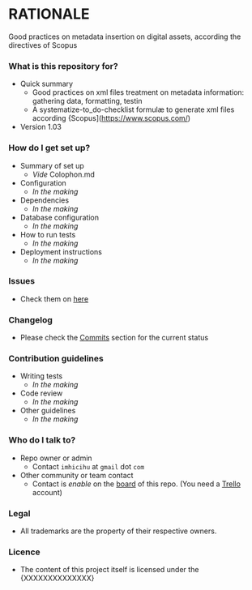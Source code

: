 # RATIONALE #

Good practices on metadata insertion on digital assets, according the directives of Scopus

### What is this repository for? ###

* Quick summary
    - Good practices on xml files treatment on metadata information: gathering data, formatting, testin
	- A systematize-to_do-checklist formulæ to generate xml files according {Scopus](https://www.scopus.com/)
* Version 1.03

### How do I get set up? ###

* Summary of set up
    - _Vide_ Colophon.md
* Configuration
    - _In the making_
* Dependencies
    - _In the making_
* Database configuration
    - _In the making_
* How to run tests
    - _In the making_
* Deployment instructions
    - _In the making_

### Issues ###

* Check them on [here](https://bitbucket.org/imhicihu/scopus-metadata/commits/)

### Changelog ###

* Please check the [Commits](https://bitbucket.org/imhicihu/scopus-metadata/commits/) section for the current status

### Contribution guidelines ###

* Writing tests
    - _In the making_
* Code review
    - _In the making_
* Other guidelines
    - _In the making_

### Who do I talk to? ###

* Repo owner or admin
    - Contact `imhicihu` at `gmail` dot `com`
* Other community or team contact
    - Contact is _enable_ on the [board](https://bitbucket.org/imhicihu/XXXXXXXXXXXX/addon/trello/trello-board) of this repo. (You need a [Trello](https://trello.com/) account)


### Legal ###

* All trademarks are the property of their respective owners.

### Licence ###

* The content of this project itself is licensed under the {XXXXXXXXXXXXXX}    
